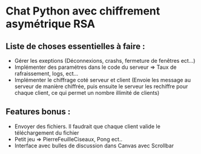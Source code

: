 # Chat Python avec chiffrement asymétrique RSA

## Liste de choses essentielles à faire :

- Gérer les exeptions (Déconnexions, crashs, fermeture de fenêtres ect...)
- Implémenter des paramétres dans le code du serveur => Taux de rafraissement, logs, ect... 
- Implémenter le chiffrage coté serveur et client (Envoie les message au serveur de manière chiffrée, puis ensuite le serveur les rechiffre pour chaque client, ce qui permet un nombre illimité de clients)

## Features bonus :

- Envoyer des fichiers. Il faudrait que chaque client valide le téléchargement du fichier
- Petit jeu => PierreFeuilleCiseaux, Pong ect..
- Interface avec bulles de discussion dans Canvas avec Scrollbar

